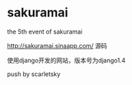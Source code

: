 sakuramai
=========

the 5th event of sakuramai

http://sakuramai.sinaapp.com/
源码

使用django开发的网站，版本号为django1.4

push by scarletsky